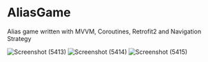 # AliasGame
Alias game written with MVVM, Coroutines, Retrofit2 and Navigation Strategy

![Screenshot (5413)](https://user-images.githubusercontent.com/99660044/231243804-d1cec0db-71e6-4f8f-bcab-8a5a552155a7.png)
![Screenshot (5414)](https://user-images.githubusercontent.com/99660044/231243812-50f88862-ba75-4dbc-b789-634c6f68aa70.png)
![Screenshot (5415)](https://user-images.githubusercontent.com/99660044/231243821-3d0a9f08-080e-4558-96ad-1e8ac6b3f1a7.png)
